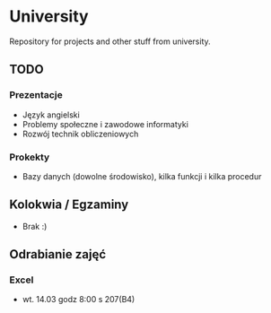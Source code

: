 # University
Repository for projects and other stuff from university.

## TODO
### Prezentacje
- Język angielski
- Problemy społeczne i zawodowe informatyki
- Rozwój technik obliczeniowych
### Prokekty
- Bazy danych (dowolne środowisko), kilka funkcji i kilka procedur

## Kolokwia / Egzaminy

- Brak :)

## Odrabianie zajęć
### Excel
- wt. 14.03 godz 8:00 s 207(B4)

